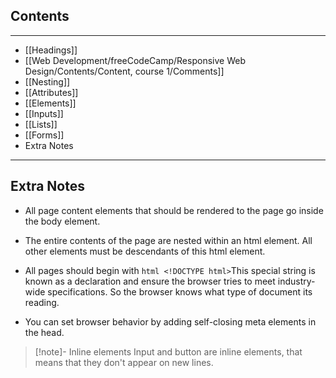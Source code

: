 ## Contents

<hr>

- [[Headings]]
- [[Web Development/freeCodeCamp/Responsive Web Design/Contents/Content, course 1/Comments]] 
- [[Nesting]]
- [[Attributes]]
- [[Elements]]
- [[Inputs]]
- [[Lists]] 
- [[Forms]]
- Extra Notes

<hr>

## Extra Notes

- All page content elements that should be rendered to the page go inside the body element.

- The entire contents of the page are nested within an html element. All other elements must be descendants of this html element.

- All pages should begin with  ```html <!DOCTYPE html>```This special string is known as a declaration and ensure the browser tries to meet industry-wide specifications. So the browser knows what type of document its reading.

- You can set browser behavior by adding self-closing meta elements in the head.

>[!note]- Inline elements
>Input and button are inline elements, that means that they don't appear on new lines.
